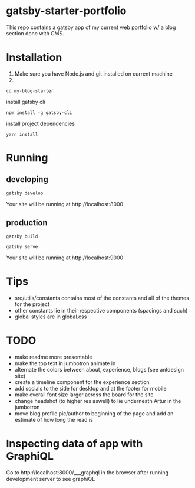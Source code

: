# gatsby-starter-portfolio
This repo contains a gatsby app of my current web portfolio w/ a blog section done with CMS.

# Installation
1. Make sure you have Node.js and git installed on current machine
2. 
```
cd my-blog-starter
```
install gatsby cli
```
npm install -g gatsby-cli
```
install project dependencies
```
yarn install
```

# Running
## developing
```
gatsby develop
```
Your site will be running at http://localhost:8000

## production
```
gatsby build
```
```
gatsby serve
```
Your site will be running at http://localhost:9000

# Tips
* src/utils/constants contains most of the constants and all of the themes for the project
* other constants lie in their respective components (spacings and such)
* global styles are in global.css

# TODO
* make readme more presentable
* make the top text in jumbotron animate in
* alternate the colors between about, experience, blogs (see antdesign site)
* create a timeline component for the experience section
* add socials to the side for desktop and at the footer for mobile
* make overall font size larger across the board for the site
* change headshot (to higher res aswell) to lie underneath Artur in the jumbotron
* move blog profile pic/author to beginning of the page and add an estimate of how long the read is

# Inspecting data of app with GraphiQL
Go to http://localhost:8000/___graphql in the browser after running development server to see graphiQL 


